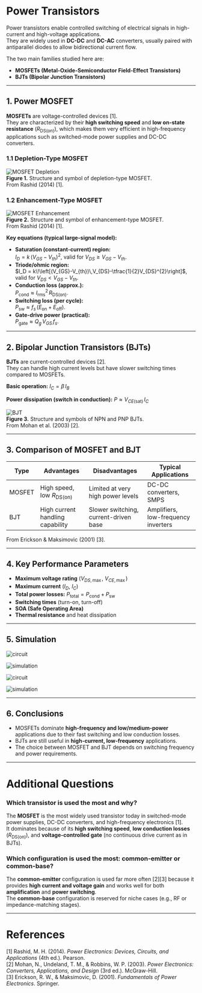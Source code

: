 # Power Transistors

Power transistors enable controlled switching of electrical signals in high-current and high-voltage applications.  
They are widely used in **DC-DC** and **DC-AC** converters, usually paired with antiparallel diodes to allow bidirectional current flow.

The two main families studied here are:
- **MOSFETs (Metal-Oxide-Semiconductor Field-Effect Transistors)**
- **BJTs (Bipolar Junction Transistors)**

---

## 1. Power MOSFET

**MOSFETs** are voltage-controlled devices [1].  
They are characterized by their **high switching speed** and **low on-state resistance** ($R_{\mathrm{DS(on)}}$), which makes them very efficient in high-frequency applications such as switched-mode power supplies and DC-DC converters.

### 1.1 Depletion-Type MOSFET
![MOSFET Depletion](Images/1.jpeg)  
**Figure 1.** Structure and symbol of depletion-type MOSFET.  
From Rashid (2014) [1].

### 1.2 Enhancement-Type MOSFET
![MOSFET Enhancement](Images/2.jpeg)  
**Figure 2.** Structure and symbol of enhancement-type MOSFET.  
From Rashid (2014) [1].

**Key equations (typical large-signal model):**
- **Saturation (constant-current) region:**  
  $I_D = k\,(V_{GS}-V_{th})^{2}$, valid for $V_{DS} \ge V_{GS}-V_{th}$.
- **Triode/ohmic region:**  
  $I_D = k\!\left[(V_{GS}-V_{th})\,V_{DS}-\tfrac{1}{2}V_{DS}^{2}\right]$, valid for $V_{DS} < V_{GS}-V_{th}$.
- **Conduction loss (approx.):**  
  $P_{\text{cond}} \approx I_{\text{rms}}^{2}\,R_{\mathrm{DS(on)}}$.
- **Switching loss (per cycle):**  
  $P_{\text{sw}} \approx f_{s}\,(E_{\text{on}}+E_{\text{off}})$.
- **Gate-drive power (practical):**  
  $P_{\text{gate}} \approx Q_{g}\,V_{GS}\,f_{s}$.

---

## 2. Bipolar Junction Transistors (BJTs)

**BJTs** are current-controlled devices [2].  
They can handle high current levels but have slower switching times compared to MOSFETs.

**Basic operation:** $I_C = \beta\, I_B$  

**Power dissipation (switch in conduction):** $P \approx V_{CE(\text{sat})}\,I_C$

![BJT](Images/3.jpeg)  
**Figure 3.** Structure and symbols of NPN and PNP BJTs.  
From Mohan et al. (2003) [2].

---

## 3. Comparison of MOSFET and BJT

| Type   | Advantages                             | Disadvantages                          | Typical Applications |
|--------|----------------------------------------|----------------------------------------|---------------------|
| MOSFET | High speed, low $R_{\mathrm{DS(on)}}$  | Limited at very high power levels      | DC-DC converters, SMPS |
| BJT    | High current handling capability       | Slower switching, current-driven base  | Amplifiers, low-frequency inverters |

From Erickson & Maksimovic (2001) [3].

---

## 4. Key Performance Parameters

- **Maximum voltage rating** ($V_{DS,\max}$, $V_{CE,\max}$)  
- **Maximum current** ($I_D$, $I_C$)  
- **Total power losses:** $P_{\text{total}} = P_{\text{cond}} + P_{\text{sw}}$  
- **Switching times** (turn-on, turn-off)  
- **SOA (Safe Operating Area)**  
- **Thermal resistance** and heat dissipation  

---

## 5. Simulation
![circuit](Images/5.jpg)  

![simulation](Images/6.jpg)  

![circuit](Images/7.jpg)  

![simulation](Images/8.jpg)  

---

## 6. Conclusions

- MOSFETs dominate **high-frequency and low/medium-power** applications due to their fast switching and low conduction losses.  
- BJTs are still useful in **high-current, low-frequency** applications.  
- The choice between MOSFET and BJT depends on switching frequency and power requirements.  

---

# Additional Questions

### Which transistor is used the most and why?
The **MOSFET** is the most widely used transistor today in switched-mode power supplies, DC-DC converters, and high-frequency electronics [1].  
It dominates because of its **high switching speed**, **low conduction losses** ($R_{\mathrm{DS(on)}}$), and **voltage-controlled gate** (no continuous drive current as in BJTs).  

### Which configuration is used the most: common-emitter or common-base?
The **common-emitter** configuration is used far more often [2][3] because it provides **high current and voltage gain** and works well for both **amplification** and **power switching**.  
The **common-base** configuration is reserved for niche cases (e.g., RF or impedance-matching stages).

---

# References

[1] Rashid, M. H. (2014). *Power Electronics: Devices, Circuits, and Applications* (4th ed.). Pearson.  
[2] Mohan, N., Undeland, T. M., & Robbins, W. P. (2003). *Power Electronics: Converters, Applications, and Design* (3rd ed.). McGraw-Hill.  
[3] Erickson, R. W., & Maksimovic, D. (2001). *Fundamentals of Power Electronics*. Springer.
